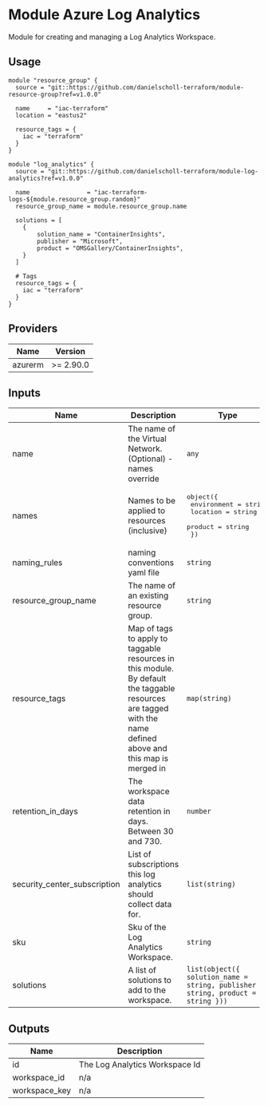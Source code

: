# Module Azure Log Analytics

Module for creating and managing a Log Analytics Workspace.

## Usage

```
module "resource_group" {
  source = "git::https://github.com/danielscholl-terraform/module-resource-group?ref=v1.0.0"

  name     = "iac-terraform"
  location = "eastus2"

  resource_tags = {
    iac = "terraform"
  }
}

module "log_analytics" {
  source = "git::https://github.com/danielscholl-terraform/module-log-analytics?ref=v1.0.0"

  name                = "iac-terraform-logs-${module.resource_group.random}"
  resource_group_name = module.resource_group.name

  solutions = [
    {
        solution_name = "ContainerInsights",
        publisher = "Microsoft",
        product = "OMSGallery/ContainerInsights",
    }
  ]

  # Tags
  resource_tags = {
    iac = "terraform"
  }
}
```


<!--- BEGIN_TF_DOCS --->
## Providers

| Name | Version |
|------|---------|
| azurerm | >= 2.90.0 |

## Inputs

| Name | Description | Type | Default | Required |
|------|-------------|------|---------|:-----:|
| name | The name of the Virtual Network. (Optional) - names override | `any` | n/a | yes |
| names | Names to be applied to resources (inclusive) | <pre>object({<br>    environment = string<br>    location    = string<br>    product     = string<br>  })</pre> | <pre>{<br>  "environment": "tf",<br>  "location": "eastus2",<br>  "product": "iac"<br>}</pre> | no |
| naming\_rules | naming conventions yaml file | `string` | `""` | no |
| resource\_group\_name | The name of an existing resource group. | `string` | n/a | yes |
| resource\_tags | Map of tags to apply to taggable resources in this module. By default the taggable resources are tagged with the name defined above and this map is merged in | `map(string)` | `{}` | no |
| retention\_in\_days | The workspace data retention in days. Between 30 and 730. | `number` | `30` | no |
| security\_center\_subscription | List of subscriptions this log analytics should collect data for. | `list(string)` | `[]` | no |
| sku | Sku of the Log Analytics Workspace. | `string` | `"PerGB2018"` | no |
| solutions | A list of solutions to add to the workspace. | `list(object({ solution_name = string, publisher = string, product = string }))` | `[]` | no |

## Outputs

| Name | Description |
|------|-------------|
| id | The Log Analytics Workspace Id |
| workspace\_id | n/a |
| workspace\_key | n/a |
<!--- END_TF_DOCS --->
